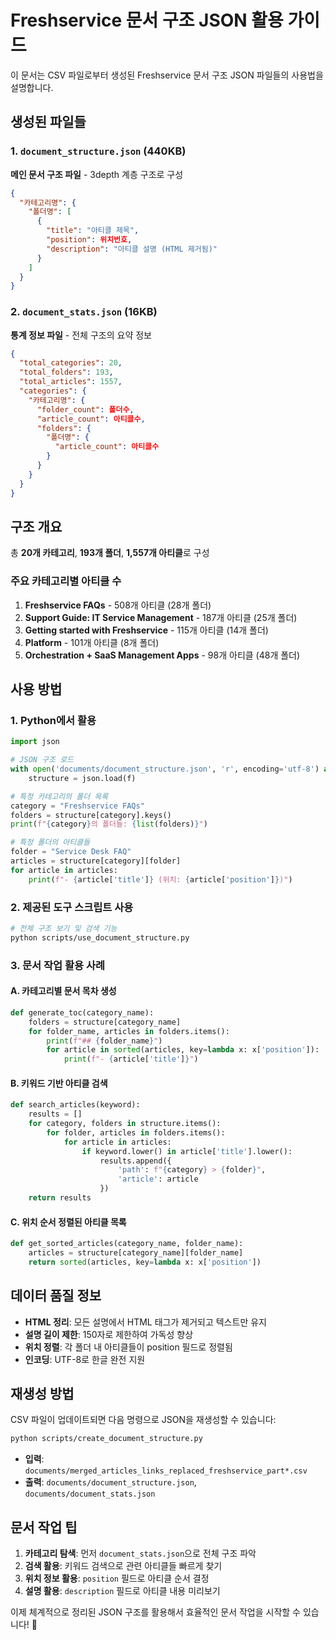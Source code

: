 # Freshservice 문서 구조 JSON 활용 가이드

이 문서는 CSV 파일로부터 생성된 Freshservice 문서 구조 JSON 파일들의 사용법을 설명합니다.

## 생성된 파일들

### 1. `document_structure.json` (440KB)
**메인 문서 구조 파일** - 3depth 계층 구조로 구성
```json
{
  "카테고리명": {
    "폴더명": [
      {
        "title": "아티클 제목",
        "position": 위치번호,
        "description": "아티클 설명 (HTML 제거됨)"
      }
    ]
  }
}
```

### 2. `document_stats.json` (16KB)
**통계 정보 파일** - 전체 구조의 요약 정보
```json
{
  "total_categories": 20,
  "total_folders": 193,
  "total_articles": 1557,
  "categories": {
    "카테고리명": {
      "folder_count": 폴더수,
      "article_count": 아티클수,
      "folders": {
        "폴더명": {
          "article_count": 아티클수
        }
      }
    }
  }
}
```

## 구조 개요

총 **20개 카테고리**, **193개 폴더**, **1,557개 아티클**로 구성

### 주요 카테고리별 아티클 수
1. **Freshservice FAQs** - 508개 아티클 (28개 폴더)
2. **Support Guide: IT Service Management** - 187개 아티클 (25개 폴더)
3. **Getting started with Freshservice** - 115개 아티클 (14개 폴더)
4. **Platform** - 101개 아티클 (8개 폴더)
5. **Orchestration + SaaS Management Apps** - 98개 아티클 (48개 폴더)

## 사용 방법

### 1. Python에서 활용
```python
import json

# JSON 구조 로드
with open('documents/document_structure.json', 'r', encoding='utf-8') as f:
    structure = json.load(f)

# 특정 카테고리의 폴더 목록
category = "Freshservice FAQs"
folders = structure[category].keys()
print(f"{category}의 폴더들: {list(folders)}")

# 특정 폴더의 아티클들
folder = "Service Desk FAQ"
articles = structure[category][folder]
for article in articles:
    print(f"- {article['title']} (위치: {article['position']})")
```

### 2. 제공된 도구 스크립트 사용
```bash
# 전체 구조 보기 및 검색 기능
python scripts/use_document_structure.py
```

### 3. 문서 작업 활용 사례

#### A. 카테고리별 문서 목차 생성
```python
def generate_toc(category_name):
    folders = structure[category_name]
    for folder_name, articles in folders.items():
        print(f"## {folder_name}")
        for article in sorted(articles, key=lambda x: x['position']):
            print(f"- {article['title']}")
```

#### B. 키워드 기반 아티클 검색
```python
def search_articles(keyword):
    results = []
    for category, folders in structure.items():
        for folder, articles in folders.items():
            for article in articles:
                if keyword.lower() in article['title'].lower():
                    results.append({
                        'path': f"{category} > {folder}",
                        'article': article
                    })
    return results
```

#### C. 위치 순서 정렬된 아티클 목록
```python
def get_sorted_articles(category_name, folder_name):
    articles = structure[category_name][folder_name]
    return sorted(articles, key=lambda x: x['position'])
```

## 데이터 품질 정보

- **HTML 정리**: 모든 설명에서 HTML 태그가 제거되고 텍스트만 유지
- **설명 길이 제한**: 150자로 제한하여 가독성 향상
- **위치 정렬**: 각 폴더 내 아티클들이 position 필드로 정렬됨
- **인코딩**: UTF-8로 한글 완전 지원

## 재생성 방법

CSV 파일이 업데이트되면 다음 명령으로 JSON을 재생성할 수 있습니다:

```bash
python scripts/create_document_structure.py
```

- **입력**: `documents/merged_articles_links_replaced_freshservice_part*.csv`
- **출력**: `documents/document_structure.json`, `documents/document_stats.json`

## 문서 작업 팁

1. **카테고리 탐색**: 먼저 `document_stats.json`으로 전체 구조 파악
2. **검색 활용**: 키워드 검색으로 관련 아티클들 빠르게 찾기
3. **위치 정보 활용**: `position` 필드로 아티클 순서 결정
4. **설명 활용**: `description` 필드로 아티클 내용 미리보기

이제 체계적으로 정리된 JSON 구조를 활용해서 효율적인 문서 작업을 시작할 수 있습니다! 🚀